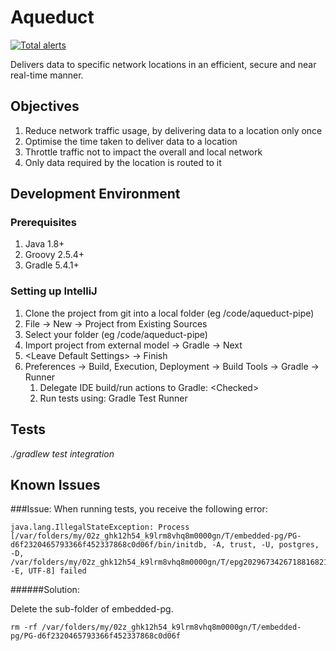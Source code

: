 # Aqueduct
[![Total alerts](https://img.shields.io/lgtm/alerts/g/Tesco/aqueduct-core.svg?logo=lgtm&logoWidth=18)](https://lgtm.com/projects/g/Tesco/aqueduct-core/alerts/)

Delivers data to specific network locations in an efficient, secure and near real-time manner.

## Objectives

1. Reduce network traffic usage, by delivering data to a location only once
2. Optimise the time taken to deliver data to a location
3. Throttle traffic not to impact the overall and local network
4. Only data required by the location is routed to it

## Development Environment

### Prerequisites
1. Java 1.8+
2. Groovy 2.5.4+
3. Gradle 5.4.1+

### Setting up IntelliJ
1. Clone the project from git into a local folder (eg /code/aqueduct-pipe)
2. File -> New -> Project from Existing Sources
3. Select your folder (eg /code/aqueduct-pipe)
4. Import project from external model -> Gradle -> Next
5. &lt;Leave Default Settings&gt; -> Finish
6. Preferences -> Build, Execution, Deployment -> Build Tools -> Gradle -> Runner
   1. Delegate IDE build/run actions to Gradle: &lt;Checked&gt;
   2. Run tests using: Gradle Test Runner
 
 ## Tests
 _./gradlew test integration_
 
## Known Issues

###Issue: 
When running tests, you receive the following error:
```
java.lang.IllegalStateException: Process [/var/folders/my/02z_ghk12h54_k9lrm8vhq8m0000gn/T/embedded-pg/PG-d6f2320465793366f452337868c0d06f/bin/initdb, -A, trust, -U, postgres, -D, /var/folders/my/02z_ghk12h54_k9lrm8vhq8m0000gn/T/epg2029673426718816821, -E, UTF-8] failed
```
######Solution:

Delete the sub-folder of embedded-pg. 
```
rm -rf /var/folders/my/02z_ghk12h54_k9lrm8vhq8m0000gn/T/embedded-pg/PG-d6f2320465793366f452337868c0d06f
```
